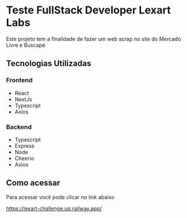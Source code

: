 # Teste FullStack Developer Lexart Labs

Este projeto tem a finalidade de fazer um web scrap no site do Mercado Livre e Buscapé

## Tecnologias Utilizadas

### Frontend
- React
- NextJs
- Typescript
- Axios

### Backend
- Typescript
- Express
- Node
- Cheerio
- Axios

## Como acessar

Para acessar você pode clicar no link abaixo

https://lexart-challenge.up.railway.app/

